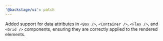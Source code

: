 ```yaml
---
'@backstage/ui': patch
---
```


Added support for data attributes in `<Box />`, `<Container />`, `<Flex />`, and `<Grid />` components, ensuring they are correctly applied to the rendered elements.
